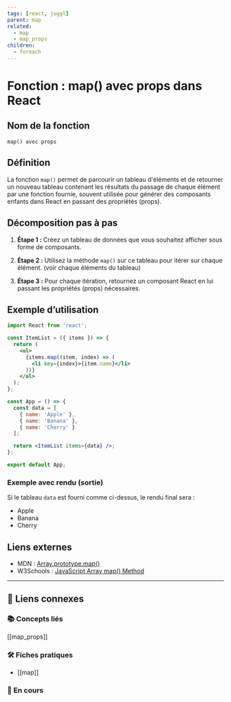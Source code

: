 ```yaml
---
tags: [react, juggl]
parent: map
related:
  - map
  - map_props
children:
  - foreach
---
```


# Fonction : map() avec props dans React

## Nom de la fonction  
`map() avec props`

## Définition  
La fonction `map()` permet de parcourir un tableau d'éléments et de retourner un nouveau tableau contenant les résultats du passage de chaque élément par une fonction fournie, souvent utilisée pour générer des composants enfants dans React en passant des propriétés (props).

## Décomposition pas à pas  

1. **Étape 1 :** Créez un tableau de données que vous souhaitez afficher sous forme de composants.
   
2. **Étape 2 :** Utilisez la méthode `map()` sur ce tableau pour itérer sur chaque élément. (voir chaque éléments du tableau)

3. **Étape 3 :** Pour chaque itération, retournez un composant React en lui passant les propriétés (props) nécessaires.

## Exemple d’utilisation  

```jsx
import React from 'react';

const ItemList = ({ items }) => {
  return (
    <ul>
      {items.map((item, index) => (
        <li key={index}>{item.name}</li>
      ))}
    </ul>
  );
};

const App = () => {
  const data = [
    { name: 'Apple' },
    { name: 'Banana' },
    { name: 'Cherry' }
  ];

  return <ItemList items={data} />;
};

export default App;
```

### Exemple avec rendu (sortie)  

Si le tableau `data` est fourni comme ci-dessus, le rendu final sera :

- Apple
- Banana
- Cherry

## Liens externes  

- MDN : [Array.prototype.map()](https://developer.mozilla.org/fr/docs/Web/JavaScript/Reference/Global_Objects/Array/map)
- W3Schools : [JavaScript Array map() Method](https://www.w3schools.com/jsref/jsref_map.asp)

---

## 🔗 Liens connexes

### 📚 Concepts liés
[[map_props]]

### 🛠️ Fiches pratiques
- [[map]]

### 🚧 En cours

